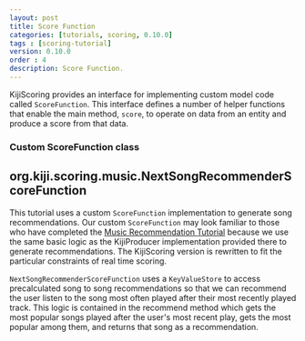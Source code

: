 ```yaml
---
layout: post
title: Score Function
categories: [tutorials, scoring, 0.10.0]
tags : [scoring-tutorial]
version: 0.10.0
order : 4
description: Score Function.
---
```

KijiScoring provides an interface for implementing custom model code called `ScoreFunction`.
This interface defines a number of helper functions that enable the main method, `score`,
to operate on data from an entity and produce a score from that data.

### Custom ScoreFunction class

<div id="accordion-container">
  <h2 class="accordion-header">org.kiji.scoring.music.NextSongRecommenderScoreFunction</h2>
  <div class="accordion-content">
    <script src="http://gist-it.appspot.com/github/kijiproject/kiji-scoring-music/raw/kiji-scoring-root-0.10.0/src/main/java/org/kiji/scoring/music/NextSongRecommenderScoreFunction.java"> </script>
  </div>
</div>

This tutorial uses a custom `ScoreFunction` implementation to generate song
recommendations. Our custom `ScoreFunction` may look familiar to those who have
completed the [Music Recommendation Tutorial]({{site.tutorial_music_devel}}/music-overview/)
because we use the same basic logic as the
KijiProducer implementation provided there to generate recommendations. The KijiScoring
version is rewritten to fit the particular constraints of real time scoring.

`NextSongRecommenderScoreFunction` uses a `KeyValueStore` to access precalculated
song to song recommendations so that we can recommend the user listen to the song most
often played after their most recently played track. This logic is contained in the
recommend method which gets the most popular songs played after the user's most
recent play, gets the most popular among them, and returns that song as a recommendation.
